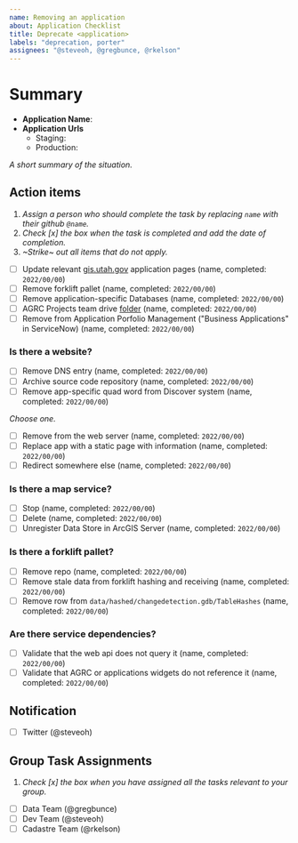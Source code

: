 ```yaml
---
name: Removing an application
about: Application Checklist
title: Deprecate <application>
labels: "deprecation, porter"
assignees: "@steveoh, @gregbunce, @rkelson"
---
```


# Summary

- **Application Name**:
- **Application Urls**
  - Staging: 
  - Production: 

_A short summary of the situation._

## Action items

1. _Assign a person who should complete the task by replacing `name` with their github `@name`._
1. _Check [x] the box when the task is completed and add the date of completion._
1. _~Strike~ out all items that do not apply._

- [ ] Update relevant [gis.utah.gov](https://gis.utah.gov/developer/application) application pages (name, completed: `2022/00/00`)
- [ ] Remove forklift pallet (name, completed: `2022/00/00`)
- [ ] Remove application-specific Databases (name, completed: `2022/00/00`)
- [ ] AGRC Projects team drive [folder](https://drive.google.com/drive/folders/0AIVByxAYHd4oUk9PVA) (name, completed: `2022/00/00`)
- [ ] Remove from Application Porfolio Management ("Business Applications" in ServiceNow) (name, completed: `2022/00/00`)

### Is there a website?

- [ ] Remove DNS entry (name, completed: `2022/00/00`)
- [ ] Archive source code repository (name, completed: `2022/00/00`)
- [ ] Remove app-specific quad word from Discover system (name, completed: `2022/00/00`)

_Choose one._

- [ ] Remove from the web server (name, completed: `2022/00/00`)
- [ ] Replace app with a static page with information (name, completed: `2022/00/00`)
- [ ] Redirect somewhere else (name, completed: `2022/00/00`)

### Is there a map service?

- [ ] Stop (name, completed: `2022/00/00`)
- [ ] Delete (name, completed: `2022/00/00`)
- [ ] Unregister Data Store in ArcGIS Server (name, completed: `2022/00/00`)

### Is there a forklift pallet?

- [ ] Remove repo (name, completed: `2022/00/00`)
- [ ] Remove stale data from forklift hashing and receiving (name, completed: `2022/00/00`)
- [ ] Remove row from `data/hashed/changedetection.gdb/TableHashes` (name, completed: `2022/00/00`)

### Are there service dependencies?

- [ ] Validate that the web api does not query it (name, completed: `2022/00/00`)
- [ ] Validate that AGRC or applications widgets do not reference it (name, completed: `2022/00/00`)

## Notification

- [ ] Twitter (@steveoh)

## Group Task Assignments

1. _Check [x] the box when you have assigned all the tasks relevant to your group._

- [ ] Data Team (@gregbunce)
- [ ] Dev Team (@steveoh)
- [ ] Cadastre Team (@rkelson)
